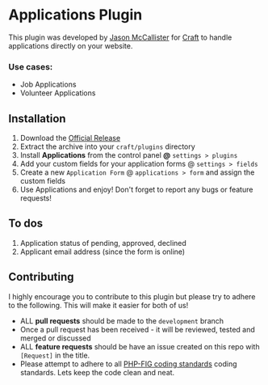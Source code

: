 # Applications Plugin

This plugin was developed by [Jason McCallister][developer] for [Craft][craftcms] to handle applications directly on your website.

### Use cases:

- Job Applications
- Volunteer Applications

## Installation

1. Download the [Official Release][release]
2. Extract the archive into your `craft/plugins` directory
3. Install **Applications** from the control panel **@** `settings > plugins`
4. Add your custom fields for your application forms @ `settings > fields`
5. Create a new `Application Form` @ `applications > form` and assign the custom fields
6. Use Applications and enjoy! Don't forget to report any bugs or feature requests!

## To dos

1. Application status of pending, approved, declined
2. Applicant email address (since the form is online)

## Contributing

I highly encourage you to contribute to this plugin but please try to adhere to the following. This will make it easier for both of us!

- ALL **pull requests** should be made to the `development` branch
- Once a pull request has been received - it will be reviewed, tested and merged or discussed
- ALL **feature requests** should be have an issue created on this repo with `[Request]` in the title.
- Please attempt to adhere to all [PHP-FIG coding standards](https://github.com/php-fig/fig-standards/tree/master/accepted) coding standards. Lets keep the code clean and neat.

[developer]:http://themccallister.com
[twitter]:https://twitter.com/themccallister "@themccallister"
[release]:https://github.com/themccallister/craft.applications/archive/master.zip "Official Release"
[craftcms]:http://buildwithcraft.com "Craft CMS"
[pixelandtonic]:http://pixelandtonic.com "Pixel & Tonic"
